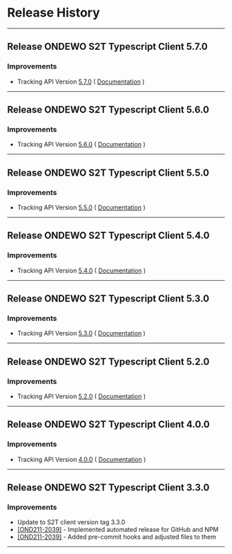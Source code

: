 # Release History

***************** 
## Release ONDEWO S2T Typescript Client 5.7.0 
 
### Improvements 
 * Tracking API Version [5.7.0](https://github.com/ondewo/ondewo-s2t-api/releases/tag/5.7.0) ( [Documentation](https://ondewo.github.io/ondewo-s2t-api/) ) 


***************** 
## Release ONDEWO S2T Typescript Client 5.6.0 
 
### Improvements 
 * Tracking API Version [5.6.0](https://github.com/ondewo/ondewo-s2t-api/releases/tag/5.6.0) ( [Documentation](https://ondewo.github.io/ondewo-s2t-api/) ) 


***************** 
## Release ONDEWO S2T Typescript Client 5.5.0 
 
### Improvements 
 * Tracking API Version [5.5.0](https://github.com/ondewo/ondewo-s2t-api/releases/tag/5.5.0) ( [Documentation](https://ondewo.github.io/ondewo-s2t-api/) ) 


***************** 
## Release ONDEWO S2T Typescript Client 5.4.0 
 
### Improvements 
 * Tracking API Version [5.4.0](https://github.com/ondewo/ondewo-s2t-api/releases/tag/5.4.0) ( [Documentation](https://ondewo.github.io/ondewo-s2t-api/) ) 


***************** 
## Release ONDEWO S2T Typescript Client 5.3.0 
 
### Improvements 
 * Tracking API Version [5.3.0](https://github.com/ondewo/ondewo-s2t-api/releases/tag/5.3.0) ( [Documentation](https://ondewo.github.io/ondewo-s2t-api/) ) 


***************** 
## Release ONDEWO S2T Typescript Client 5.2.0 
 
### Improvements 
 * Tracking API Version [5.2.0](https://github.com/ondewo/ondewo-s2t-api/releases/tag/5.2.0) ( [Documentation](https://ondewo.github.io/ondewo-s2t-api/) ) 


***************** 
## Release ONDEWO S2T Typescript Client 4.0.0 
 
### Improvements 
 * Tracking API Version [4.0.0](https://github.com/ondewo/ondewo-s2t-api/releases/tag/4.0.0) ( [Documentation](https://ondewo.github.io/ondewo-s2t-api/) ) 

*****************

## Release ONDEWO S2T Typescript Client 3.3.0

### Improvements
 * Update to S2T client version tag 3.3.0
 * [[OND211-2039]](https://ondewo.atlassian.net/browse/OND211-2039) - Implemented automated release for GitHub and NPM
 * [[OND211-2039]](https://ondewo.atlassian.net/browse/OND211-2039) - Added pre-commit hooks and adjusted files to them

*****************
